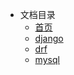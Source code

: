 * 文档目录
  * [首页](/)
  * [django ](django/django命令.md)
  * [drf](drf/requests.md)
  * [mysql](mysql/装作自己是个小白重新认识MySQL.md)
